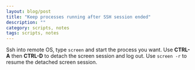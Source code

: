 ```yaml
---
layout: blog/post
title: "Keep processes running after SSH session ended"
description: ""
category: scripts, notes
tags: scripts, notes
---
```


Ssh into remote OS, type `screen` and start the process you want. Use **CTRL-A** then **CTRL-D** to detach the screen session and log out. Use `screen -r` to resume the detached screen session.

